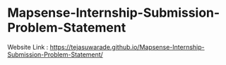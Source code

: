 # Mapsense-Internship-Submission-Problem-Statement

Website Link : https://tejasuwarade.github.io/Mapsense-Internship-Submission-Problem-Statement/
